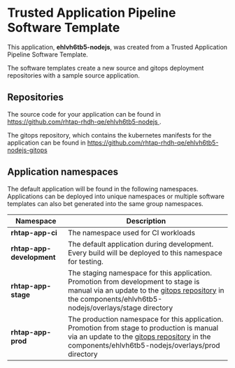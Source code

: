 # Trusted Application Pipeline Software Template

This application, **ehlvh6tb5-nodejs**, was created from a Trusted Application Pipeline Software Template.

The software templates create a new source and gitops deployment repositories with a sample source application. 

## Repositories

The source code for your application can be found in [https://github.com/rhtap-rhdh-qe/ehlvh6tb5-nodejs ](https://github.com/rhtap-rhdh-qe/ehlvh6tb5-nodejs ).
 
The gitops repository, which contains the kubernetes manifests for the application can be found in 
[https://github.com/rhtap-rhdh-qe/ehlvh6tb5-nodejs-gitops ](https://github.com/rhtap-rhdh-qe/ehlvh6tb5-nodejs-gitops ) 

## Application namespaces 

The default application will be found in the following namespaces. Applications can be deployed into unique namespaces or multiple software templates can also bet generated into the same group namespaces.  

|  Namespace   |  Description   |  
| -------- | -------- |
| **rhtap-app-ci** | The namespace used for CI workloads |
| **rhtap-app-development** | The default application during development. Every build will be deployed to this namespace for testing. |
| **rhtap-app-stage** | The staging namespace for this application. Promotion from development to stage is manual via an update to the [gitops repository](https://github.com/rhtap-rhdh-qe/ehlvh6tb5-nodejs-gitops ) in the components/ehlvh6tb5-nodejs/overlays/stage directory |
| **rhtap-app-prod** | The production namespace for this application. Promotion from stage to production is manual via an update to the [gitops repository](https://github.com/rhtap-rhdh-qe/ehlvh6tb5-nodejs-gitops ) in the components/ehlvh6tb5-nodejs/overlays/prod directory |